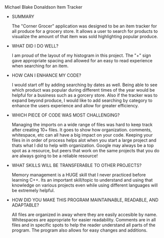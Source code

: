Michael Blake Donaldson
Item Tracker

+ SUMMARY

   The "Corner Grocer" application was designed to be an item tracker for all produce for a grocery store. It allows a user to search for products to visualize the amount of that item was sold highlighting popular produce.

+ WHAT DID I DO WELL?

   I am proud of the layout of my histogram in this project. The "+" sign gave appropriate spacing and allowed for an easy to read experience when searching for an item.

+ HOW CAN I ENHANCE MY CODE?

  I would start off by adding searching by dates as well. Being able to see which product was popular during different times of the year would be helpful for a business such as a gorcery store. Also if the tracker was to expand beyond produce, I would like to add
  searching by category to enhance the users experience and allow for greater efficiency.
  
+ WHICH PIECE OF CODE WAS MOST CHALLENGING?

   Managing the imports on a wide range of files was hard to keep track after creating 10+ files. It goes to show how organization. comments, whitespace, etc can all have a big impact on your code. Keeping your files in in order of process helps alot when
  you start a large project and thats what I did to help with organization. Google may always be a top spot as a resource, but peers that work on the same projects that you do are always going to be a reliable resource! 

+ WHAT SKILLS WILL BE TRANSFERABLE TO OTHER PROJECTS?

   Memory management is a HUGE skill that I never practiced before learning C++. Its an important skill/topic to understand and using that knowledge on various projects even while using different languages will be extremely helpful.

+ HOW DID YOU MAKE THIS PROGRAM MAINTAINABLE, READABLE, AND ADAPTABLE?

   All files are organized in away where they are easily accesible by name. Whitespaces are appropriate for easier readability. Comments are in all files and in specific spots to help the reader understand all parts of the program. The program also allows
  for easy changes and additions. 

